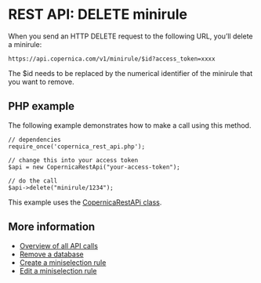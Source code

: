 # REST API: DELETE minirule

When you send an HTTP DELETE request to the following URL, you’ll delete 
a minirule:

`https://api.copernica.com/v1/minirule/$id?access_token=xxxx`

The $id needs to be replaced by the numerical identifier of the minirule
that you want to remove.

## PHP example

The following example demonstrates how to make a call using this method.

	// dependencies
	require_once('copernica_rest_api.php');

	// change this into your access token
	$api = new CopernicaRestApi("your-access-token");

	// do the call
	$api->delete("minirule/1234");

This example uses the [CopernicaRestAPi class](rest-php).

## More information

* [Overview of all API calls](rest-api)
* [Remove a database](rest-delete-database)
* [Create a miniselection rule](rest-get-minirule)
* [Edit a miniselection rule](rest-put-minirule)
